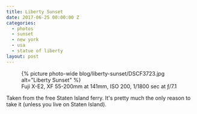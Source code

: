 ```yaml
---
title: Liberty Sunset
date: 2017-06-25 00:00:00 Z
categories:
  - photos
  - sunset
  - new york
  - usa
  - statue of liberty
layout: post
---
```


<figure class="photo photo--wide">
  {% picture photo-wide blog/liberty-sunset/DSCF3723.jpg alt="Liberty Sunset" %}
  <figcaption>Fuji X-E2, XF 55-200mm at 141mm, ISO 200, 1/1800 sec at ƒ/7.1</figcaption>
</figure>

Taken from the free Staten Island ferry. It's pretty much the only reason to
take it (unless you live on Staten Island).
